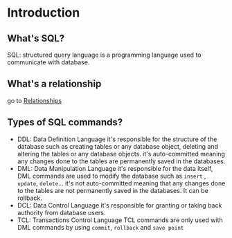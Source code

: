 # Introduction
## What's SQL?
SQL: structured query language is a programming language used to communicate with database.

## What's a relationship
go to [Relationships](https://github.com/Reemaa828/DataEngineerJourney/tree/main/01.SQL%26Database/00.MahratechDatabaseCourse/Ch.2_ERD)
## Types of SQL commands?
- DDL: Data Definition Language 
it's responsible for the structure of the database such as creating tables or any database object, deleting and altering the tables or any database objects.
it's auto-committed meaning any changes done to the tables are permanently saved in the databases. 
- DML: Data Manipulation Language
it's responsible for the data itself, DML commands are used to modify the database such as `insert` , `update`, `delete`...
it's not auto-committed meaning that any changes done to the tables are not permanently saved in the databases. It can be rollback.
- DCL: Data Control Language
it's responsible for granting or taking back authority from database users.
- TCL: Transactions Control Language
TCL commands are only used with DML commands by using `commit`, `rollback` and `save point`
